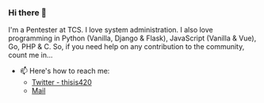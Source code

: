 ### Hi there 👋
I'm a Pentester at TCS. I love system administration. I also love programming in Python (Vanilla, Django & Flask), JavaScript (Vanilla & Vue), Go, PHP & C. So, if you need help on any contribution to the community, count me in...

- 📫 Here's how to reach me: 
  - [Twitter - thisis420](https://twitter.com/thisis420)
  - [Mail](mailto:balkripra.1996@gmail.com)
<!--
**aayush420/aayush420** is a ✨ _special_ ✨ repository because its `README.md` (this file) appears on your GitHub profile.

Here are some ideas to get you started:



- 👯 I’m looking to collaborate on ...
- 🤔 I’m looking for help with ...
- 💬 Ask me about ...
- 😄 Pronouns: ...
- ⚡ Fun fact: ...
-->
